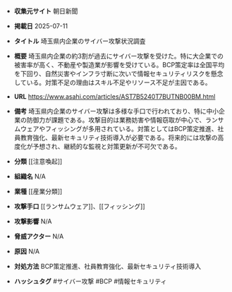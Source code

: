 - **収集元サイト**
朝日新聞

- **掲載日**
2025-07-11

- **タイトル**
埼玉県内企業のサイバー攻撃状況調査

- **概要**
埼玉県内企業の約3割が過去にサイバー攻撃を受けた。特に大企業での被害率が高く、不動産や製造業が影響を受けている。BCP策定率は全国平均を下回り、自然災害やインフラ寸断に次いで情報セキュリティリスクを懸念している。対策不足の理由はスキル不足やリソース不足が主因である。

- **URL**
https://www.asahi.com/articles/AST7B5240T7BUTNB00BM.html

- **備考**
埼玉県内企業のサイバー攻撃は多様な手口で行われており、特に中小企業の防御力が課題である。攻撃目的は業務妨害や情報窃取が中心で、ランサムウェアやフィッシングが多用されている。対策としてはBCP策定推進、社員教育強化、最新セキュリティ技術導入が必要である。将来的には攻撃の高度化が予想され、継続的な監視と対策更新が不可欠である。

- **分類**
[[注意喚起]]

- **組織名**
N/A

- **業種**
[[産業分類]]

- **攻撃手口**
[[ランサムウェア]]、[[フィッシング]]

- **攻撃影響**
N/A

- **脅威アクター**
N/A

- **原因**
N/A

- **対処方法**
BCP策定推進、社員教育強化、最新セキュリティ技術導入

- **ハッシュタグ**
#サイバー攻撃 #BCP #情報セキュリティ
